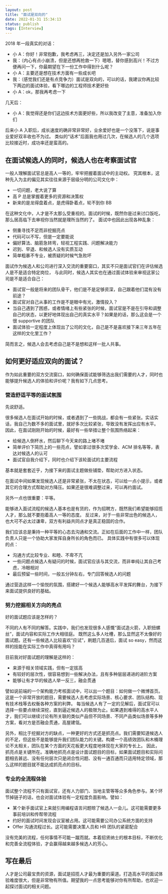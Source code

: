```yaml
---
layout: post
title: "面试是双向的"
date: 2022-01-31 15:34:13
status: publish
tags: [Interview]
---
```


2018 年一段真实的对话：

- 小 A：你好！非常抱歉，我考虑再三，决定还是加入另外一家公司
- 我：（内心有点小崩溃，但是还想再抢救一下）嗯嗯，替你感到高兴！不过方便再问一下，你最期望在下一份工作中得到什么呢？
- 小 A：主要还是想在技术方面有一些成长吧
- 我：（感觉我们还是有点竞争力）面试是双向的，可以的话，我建议你再比较下两边的面试体验，看下哪边的工程师技术更好些
- 小 A：ok，那我再考虑一下

几天后：

- 小 A：我觉得还是你们这边技术方面更好些，所以我改变了主意，准备加入你们

后来小 A 入职后，成长速度的确非常非常好，业余爱好也是一个没落下，说是事业爱好双丰收也不为过。
类似的“话术”后面我也用过几次，在候选人的几个选项比较接近时，成功率还是蛮高的。

<!--more-->

## 在面试候选人的同时，候选人也在考察面试官

一般人理解面试官总是高人一等的，牢牢把握着面试中的主动权。
究其根本，这种先入为主的偏见其实往往来源于层级分明的公司文化中：

- 一切问题，老大说了算
- 高 P 总是掌握着更多的资源和决策权
- 新来的是龙得盘着点，是虎得卧着点，轮不到你 BB

在这种文化中，人才是不太那么受重视的。面试的时候，既然你是过来讨口饭吃，那么居高临下去审视你当然就是理所当然的了。
面试中也因此出现各种乱象：

- 侧重寻找不足而非挖掘亮点
- 代码可以不写，但是一定要能说
- 偏好算法、脑筋急转弯，轻视工程实践、问题解决能力
- 迟到、早退、和候选人没有实质互动
- 简单粗暴不专业，被质疑的时候气急败坏

面试作为候选人和公司进行深入交流的重要窗口，其实不只是面试官们在评估候选人是不是适合特定岗位，
与此同时，候选人其实也在通过面试体验来审视这家公司是不是适合自己：

- 面试官一般是将来的团队骨干，他们是不是足够资深，自己跟着他们混有没有前途？
- 面试官对自己从事的工作是不是眼中有光，激情投入？
- 当自己遇到了困惑，或者情绪上有些紧张的时候，面试官是不是在引导和调整自己的状态，以更好地体现出自己的真实水平？如果是的话，那么这会是一个很 supportive 的团队
- 面试体验一定程度上体现出了公司的文化，自己是不是喜欢接下来三年五年在这样的文化里工作？

简而言之，候选人会去考虑自己是不是想和这样一批人共事。

## 如何更好适应双向的面试？

作为如此重要的双方交流窗口，如何确保面试能够筛选出我们需要的人才，同时也能够提升候选人的体验和评价呢？我有如下几点思考。

### 营造舒适平等的面试氛围

先说舒适。

很多候选人在面试开始的时候，或者遇到了一些挑战，都会有一些紧张。实话实话，我自己为数不多的面试里，就好多次比较紧张，导致没有发挥出应有水平。
因此，在面试刚刚开始的时候，最好有一些举措让整个氛围热络起来：

- 给候选人倒杯水，然后聊下今天来的路上堵不堵
- 简单评价下简历上的一些亮点，譬如拿过很多次奖学金、ACM 排名等等，表达对候选人的认可
- 面试官自我介绍下，同时也介绍下该轮面试的主要流程

基本就是套套近乎，为接下来的面试主题做些铺垫，帮助对方进入状态。

在面试中间如果发现候选人还是非常紧张，不太在状态，可以给一点小提示，或者其它的合理方式帮助对方降压。如果还是很难调整过来，可以再约面试。

另外一点也很重要：平等。

能够进入面试流程的候选人基本也是有货的，作为招聘方，既然我们希望能够招揽人才，那么就不要抱着高人一等的态度。
反过来，对于一些非常出色的候选人，也大可不必太过谦卑，双方有利益共同点才是真正稳固的合作。

我们应该总是秉持一种平等的心态去沟通和交流。正如在后面的工作中一样，团队负责人只是一个协助大家发挥自身所长的角色而已。
具体实践中有很多可以体现的点：

- 沟通方式比较专业、和睦、不卑不亢
- 一些问题点候选人有疑问的时候，面试官应该与其交流，而非单纯让其自己考虑，冷眼相对
- 最后预留一些时间，一般五分钟左右，专门回答候选人的问题

通过营造这样一个愉悦的氛围，搭建好一个候选人能够高水平发挥的舞台，为接下来面试提供良好的基础。

### 努力挖掘相关方向的亮点

好的面试题应该是怎样的？

不同的人有不同的解答。实践中，我们也发现很多人感慨“面试造火箭，入职扭螺丝”，面试内容和实际工作大相径庭。
既然这么多人吐槽，那么显然这不太像好的面试题。还有一些候选人比较喜欢“应试”，刷题几百道后，面试 so easy，然而这样的技能在实际工作中真得有用吗？

目前我对好面试题的理解是这样的：

- 来源于相关领域实践，但有一定拔高
- 有较好的层次性，很容易想到一些解决办法，且有多种层层递进的进阶方案
- 能够让有才华的候选人举一反三，融会贯通

譬如说前端的一个架构能力考核面试中，可以出一个题目：如何做一个微博首页。这是一个非常开放的题目，需要候选人去考虑实际场景、核心要求、团队结构、现有技术栈等去权衡各种方案的利弊。
每当候选人有了一定的见解后，面试官可以选择一些要点继续深挖，直到逼近候选人的极限为止。如果遇到难得的高水平人才，我们可以继续讨论有所关联的类似产品但不同场景、不同产品类似场景等多种方案，看对方是否融会贯通，高屋建瓴。

另外，相比于挖掘对方的缺点，一种更好的方式还是抓亮点。我们需要知道候选人的不足，但这些不是能够提升我们团队能力的关键。构建一个高绩效团队和木桶理论不太相关，团队在某个方面的天花板更大程度地体现在大家的专长上。
因此，抓亮点是关键所在。准确地抓亮点是设计面试题目的目标，如果面试题目和实际问题相去甚远、没有任何层次只是闭合性问题、没有一通百通而只适用特定领域，那么这样的题目就不能达成抓亮点的目标。

### 专业的全流程体验

面试整个流程不只有面试官，还有人力部门、当地主管等等众多角色参与。某个环节掉链子的话，也会对面试体验有一定程度负面影响。譬如：

- 某个新手面试官上来就引用编程语言问题晾了候选人一会儿。这可能需要更多事前培训和传帮带流程
- 约好的面试时间发现会议室被占用。这可能需要公司办公系统方面的支持
- Offer 沟通流程过长。这可能需要决策人员和 HR 团队的紧密配合

没有完美的流程，任何事情不可能一蹴而就。本着招贤纳士的根本目标，不断优化和完善全流程体验，才会赢得越来越多候选人的芳心。

## 写在最后

人才是公司最宝贵的资源，面试是招揽人才最为重要的渠道。打造高水平的面试体验难度很大，但是非常物有所值。期望我的一点思考能够对你有所帮助，也欢迎一起探讨面试的相关问题。




